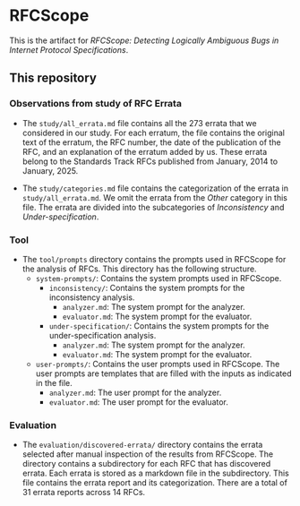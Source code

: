 # RFCScope

This is the artifact for _RFCScope: Detecting Logically Ambiguous Bugs in Internet Protocol Specifications_.

## This repository

### Observations from study of RFC Errata

- The `study/all_errata.md` file contains all the 273 errata that we considered in our study. For each erratum, the file contains the original text of the erratum, the RFC number, the date of the publication of the RFC, and an explanation of the erratum added by us. These errata belong to the Standards Track RFCs published from January, 2014 to January, 2025.

- The `study/categories.md` file contains the categorization of the errata in `study/all_errata.md`. We omit the errata from the _Other_ category in this file. The errata are divided into the subcategories of _Inconsistency_ and _Under-specification_.

### Tool

- The `tool/prompts` directory contains the prompts used in RFCScope for the analysis of RFCs. This directory has the following structure.
  - `system-prompts/`: Contains the system prompts used in RFCScope.
    - `inconsistency/`: Contains the system prompts for the inconsistency analysis.
      - `analyzer.md`: The system prompt for the analyzer.
      - `evaluator.md`: The system prompt for the evaluator.
    - `under-specification/`: Contains the system prompts for the under-specification analysis.
      - `analyzer.md`: The system prompt for the analyzer.
      - `evaluator.md`: The system prompt for the evaluator.
  - `user-prompts/`: Contains the user prompts used in RFCScope. The user prompts are templates that are filled with the inputs as indicated in the file.
    - `analyzer.md`: The user prompt for the analyzer.
    - `evaluator.md`: The user prompt for the evaluator.

### Evaluation

- The `evaluation/discovered-errata/` directory contains the errata selected after manual inspection of the results from RFCScope. The directory contains a subdirectory for each RFC that has discovered errata. Each errata is stored as a markdown file in the subdirectory. This file contains the errata report and its categorization. There are a total of 31 errata reports across 14 RFCs.
